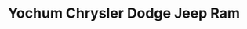 ---
title: "Yochum Chrysler Dodge Jeep Ram"
url: /vincennes/yochum-chrysler-dodge-jeep-ram/
shop: car
---